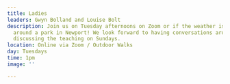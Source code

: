 ```yaml
---
title: Ladies
leaders: Gwyn Bolland and Louise Bolt
description: Join us on Tuesday afternoons on Zoom or if the weather is good, a walk
  around a park in Newport! We look forward to having conversations around life and
  discussing the teaching on Sundays.
location: Online via Zoom / Outdoor Walks
day: Tuesdays
time: 1pm
image: ''

---
```

